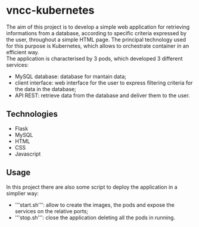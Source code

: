 # vncc-kubernetes

The aim of this project is to develop a simple web application for retrieving informations from a database, according to specific criteria expressed by the user, throughout a simple HTML page. The principal technology used for this purpose is Kubernetes, which allows to orchestrate container in an efficient way.   
The application is characterised by 3 pods, which developed 3 different services:
- MySQL database: database for mantain data;
- client interface: web interface for the user to express filtering criteria for the data in the database;
- API REST: retrieve data from the database and deliver them to the user.

## Technologies
- Flask
- MySQL
- HTML
- CSS
- Javascript

## Usage
In this project there are also some script to deploy the application in a simplier way:
- '''start.sh''': allow to create the images, the pods and expose the services on the relative ports;
- '''stop.sh''': close the application deleting all the pods in running.

